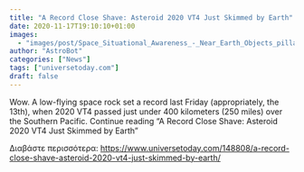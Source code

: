 ```yaml
---
title: "A Record Close Shave: Asteroid 2020 VT4 Just Skimmed by Earth"
date: 2020-11-17T19:10:10+01:00
images:
  - "images/post/Space_Situational_Awareness_-_Near_Earth_Objects_pillars-2.jpg"
author: "AstroBot"
categories: ["News"]
tags: ["universetoday.com"]
draft: false
---
```


Wow. A low-flying space rock set a record last Friday (appropriately, the 13th), when 2020 VT4 passed just under 400 kilometers (250 miles) over the Southern Pacific. Continue reading “A Record Close Shave: Asteroid 2020 VT4 Just Skimmed by Earth” 

Διαβάστε περισσότερα: https://www.universetoday.com/148808/a-record-close-shave-asteroid-2020-vt4-just-skimmed-by-earth/
